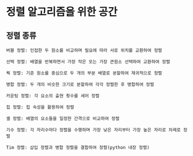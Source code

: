 # 정렬 알고리즘을 위한 공간
## 정렬 종류
    버블 정렬: 인접한 두 원소를 비교하며 필요에 따라 서로 위치를 교환하여 정렬

    선택 정렬: 배열을 반복하면서 가장 작은 또는 가장 큰원소 선택하여 교환하여 정렬

    쿽 정렬: 기준 원소를 중심으로 두 개의 부분 배열로 분할하여 재귀적으로 정렬

    병합 정렬: 두 개의 비슷한 크기로 분할하여 각각 정렬한 후 병합하여 정렬

    카운팅 정렬: 각 요소의 출현 횟수를 세어 정렬

    힙 정렬: 힙 속성을 활용하여 정렬

    셸 정렬: 배열의 요소들을 일정한 간격으로 비교하여 정렬

    기수 정렬: 각 자리수마다 정렬을 수행하며 가장 낮은 자리부터 가장 높은 자리로 차례로 정렬

    Tim 정렬: 삽입 정렬과 병합 정렬을 결합하여 정렬(python 내장 정렬)